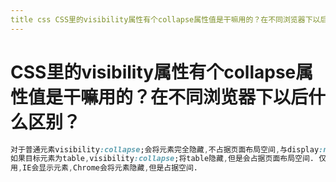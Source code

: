```yaml
---
title css CSS⾥的visibility属性有个collapse属性值是⼲嘛⽤的？在不同浏览器下以后什么区别？
---
```


# CSS⾥的visibility属性有个collapse属性值是⼲嘛⽤的？在不同浏览器下以后什么区别？

```css
对于普通元素visibility:collapse;会将元素完全隐藏,不占据⻚⾯布局空间,与display:none;表现相同.
如果⽬标元素为table,visibility:collapse;将table隐藏,但是会占据⻚⾯布局空间. 仅在Firefox下起作
⽤,IE会显⽰元素,Chrome会将元素隐藏,但是占据空间.
```